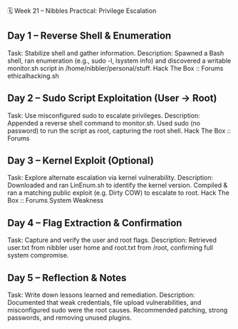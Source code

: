
🗓️ Week 21 – Nibbles Practical: Privilege Escalation

## Day 1 – Reverse Shell & Enumeration
Task: Stabilize shell and gather information.
Description: Spawned a Bash shell, ran enumeration (e.g., sudo -l, lsystem info) and discovered a writable monitor.sh script in /home/nibbler/personal/stuff.
Hack The Box :: Forums
ethicalhacking.sh

## Day 2 – Sudo Script Exploitation (User → Root)
Task: Use misconfigured sudo to escalate privileges.
Description: Appended a reverse shell command to monitor.sh. Used sudo (no password) to run the script as root, capturing the root shell.
Hack The Box :: Forums

## Day 3 – Kernel Exploit (Optional)
Task: Explore alternate escalation via kernel vulnerability.
Description: Downloaded and ran LinEnum.sh to identify the kernel version. Compiled & ran a matching public exploit (e.g. Dirty COW) to escalate to root.
Hack The Box :: Forums
System Weakness

## Day 4 – Flag Extraction & Confirmation
Task: Capture and verify the user and root flags.
Description: Retrieved user.txt from nibbler user home and root.txt from /root, confirming full system compromise.

## Day 5 – Reflection & Notes
Task: Write down lessons learned and remediation.
Description: Documented that weak credentials, file upload vulnerabilities, and misconfigured sudo were the root causes. Recommended patching, strong passwords, and removing unused plugins.
